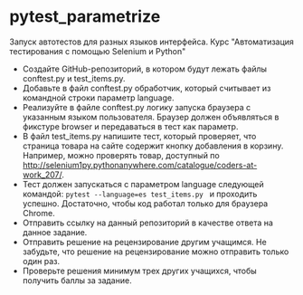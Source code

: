 # pytest_parametrize
Запуск автотестов для разных языков интерфейса. Курс "Автоматизация тестирования с помощью Selenium и Python"

- Создайте GitHub-репозиторий, в котором будут лежать файлы conftest.py и test_items.py.
- Добавьте в файл conftest.py обработчик, который считывает из командной строки параметр language.
- Реализуйте в файле conftest.py логику запуска браузера с указанным языком пользователя. Браузер должен объявляться в фикстуре browser и передаваться в тест как параметр.
- В файл test_items.py напишите тест, который проверяет, что страница товара на сайте содержит кнопку добавления в корзину. Например, можно проверять товар, доступный по http://selenium1py.pythonanywhere.com/catalogue/coders-at-work_207/.
- Тест должен запускаться с параметром language следующей командой:
```pytest --language=es test_items.py ```
и проходить успешно. Достаточно, чтобы код работал только для браузера Сhrome.
- Отправить ссылку на данный репозиторий в качестве ответа на данное задание.
- Отправить решение на рецензирование другим учащимся. Не забудьте, что решение на рецензирование можно отправить только один раз.
- Проверьте решения минимум трех других учащихся, чтобы получить баллы за задание.
